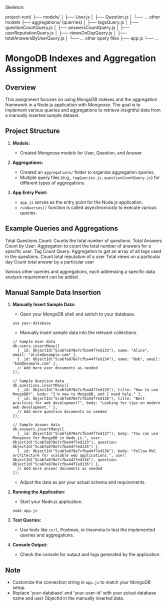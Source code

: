 <!-- Designed a database model using mongoose to replicate data structure of STACK OVERFLOW and added appropriate indexes to support the queries. -->

Skeleton:

project-root/
├── models/
│ ├── User.js
│ ├── Question.js
│ └── ... other models
├── aggregations/ (querries)
│ ├── tagsQuery.js
│ ├── questionCountQuery.js
│ ├── answersCountQuery.js
│ ├── userReputationQuery.js
│ ├── viewsOnDayQuery.js
│ ├── totalAnswersByUserQuery.js
│ └── ... other query files
├── app.js
└── ...

# MongoDB Indexes and Aggregation Assignment

## Overview

This assignment focuses on using MongoDB indexes and the aggregation framework in a Node.js application with Mongoose. The goal is to implement various queries and aggregations to retrieve insightful data from a manually inserted sample dataset.

## Project Structure

1. **Models:**

   - Created Mongoose models for User, Question, and Answer.

2. **Aggregations:**

   - Created an `aggregations/` folder to organize aggregation queries.
   - Multiple query files (e.g., `tagQueries.js`, `questionCountQuery.js`) for different types of aggregations.

3. **App Entry Point:**
   - `app.js` serves as the entry point for the Node.js application.
   - `runQueries()` function is called asynchronously to execute various queries.

## Example Queries and Aggregations

Total Questions Count: Counts the total number of questions.
Total Answers Count by User: Aggregation to count the total number of answers for a specific user.
Tag Count Query: Aggregation to get an array of all tags used in the questions.
Count total reputation of a user
Total views on a particular day
Count total answer by a particular user

Various other queries and aggregations, each addressing a specific data analysis requirement can be added.

## Manual Sample Data Insertion

1. **Manually Insert Sample Data:**

   - Open your MongoDB shell and switch to your database.

   ```shell
   use your-database
   ```

   - Manually insert sample data into the relevant collections.

   ```shell
   // Sample User data
   db.users.insertMany([
     { _id: ObjectId("5ca6fa078e7cfba44f7ed133"), name: "Alice", email: "alice@example.com" },
     { _id: ObjectId("5ca6fa078e7cfba44f7ed134"), name: "Bob", email: "bob@example.com" },
     // Add more user documents as needed
   ]);

   // Sample Question data
   db.questions.insertMany([
     { _id: ObjectId("5ca6fa078e7cfba44f7ed135"), title: "How to use MongoDB?", body: "I'm new to MongoDB, and I need help." },
     { _id: ObjectId("5ca6fa078e7cfba44f7ed136"), title: "Best practices for web development?", body: "Looking for tips on modern web development." },
     // Add more question documents as needed
   ]);

   // Sample Answer data
   db.answers.insertMany([
     { _id: ObjectId("5ca6fa078e7cfba44f7ed137"), body: "You can use Mongoose for MongoDB in Node.js.", user: ObjectId("5ca6fa078e7cfba44f7ed133"), question: ObjectId("5ca6fa078e7cfba44f7ed135") },
     { _id: ObjectId("5ca6fa078e7cfba44f7ed138"), body: "Follow MVC architecture for scalable web applications.", user: ObjectId("5ca6fa078e7cfba44f7ed134"), question: ObjectId("5ca6fa078e7cfba44f7ed136") },
     // Add more answer documents as needed
   ]);
   ```

   - Adjust the data as per your actual schema and requirements.

2. **Running the Application:**

   - Start your Node.js application.

   ```shell
   node app.js
   ```

3. **Test Queries:**

   - Use tools like `curl`, Postman, or Insomnia to test the implemented queries and aggregations.

4. **Console Output:**
   - Check the console for output and logs generated by the application.

## Note

- Customize the connection string in `app.js` to match your MongoDB setup.
- Replace 'your-database' and 'your-user-id' with your actual database name and user ObjectId in the manually inserted data.
